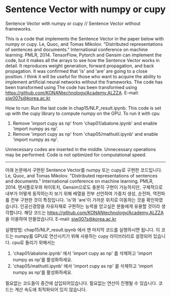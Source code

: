 # Sentence Vector with numpy or cupy
Sentence Vector with numpy or cupy // Sentence Vector without frameworks.

This is a code that implements the Sentence Vector in the paper below with numpy or cupy. Le, Quoc, and Tomas Mikolov. "Distributed representations of sentences and documents." International conference on machine learning. PMLR, 2014. TensorFlow, Pytorch and Gensim can implement the code, but it makes all the arrays to see how the Sentence Vector works in detail. It reproduces weight generation, forward propagation, and back propagation. It was confirmed that 'is' and 'are' are going to a close position. I think it will be useful for those who want to acquire the ability to implement artificial neural networks without the frameworks. The code has been transformed using The code has been transformed using https://github.com/KONANtechnology/Academy.ALZZA.
E-mail: sjw007s@korea.ac.kr

How to run: Run the last code in chap15/NLP_result.ipynb.
This code is set up with the cupy library to compute numpy on the GPU.
To run it with cpu
1. Remove 'import cupy as np' from 'chap01/abalone.ipynb' and enable 'import numpy as np'.
2. Remove 'import cupy as np' from 'chap05/mathutil.ipynb' and enable 'import numpy as np'.

Unnecessary codes are inserted in the middle.
Unnecessary operations may be performed.
Code is not optimized for computational speed.

-----------------------------------------------------------------------------------------------------------------------------------------------------

아래 논문에서 구현된 Sentence Vector를 numpy 또는 cupy로 구현한 코드입니다. Le, Quoc, and Tomas Mikolov. "Distributed representations of sentences and documents." International conference on machine learning. PMLR, 2014. 텐서플로우와 파이토치, Gensim으로도 충분히 구현이 가능하지만, 구체적으로 내부가 어떻게 동작하는지 보기 위해 배열을 전부 선언하여 가중치 생성, 순전파, 역전파를 전부 구현한 것이 특징입니다. 'is'와 'are'이 가까운 위치로 이동하는 것을 확인하였습니다. 인공신경망을 자유자재로 구현하는 능력을 얻고싶은 분들에게 유용할 것이라 생각합니다. 해당 코드는 https://github.com/KONANtechnology/Academy.ALZZA 을 이용하여 만들었습니다. E-mail: sjw007s@korea.ac.kr

실행방법: chap15/NLP_result.ipynb 에서 맨 마지막 코드를 실행하시면 됩니다.
이 코드는 numpy를 GPU로 연산시키기 위해 사용하는 cupy 라이브러리로 설정되어 있습니다.
cpu로 돌리기 위해서는 
1. 'chap01/abalone.ipynb' 에서 'import cupy as np' 를 삭제하고 'import numpy as np'를 활성화하세요.
2. 'chap05/mathutil.ipynb' 에서 'import cupy as np' 를 삭제하고 'import numpy as np'를 활성화하세요.

필요없는 코드들이 중간에 삽입되어있습니다.
필요없는 연산이 진행될 수 있습니다.
코드는 계산 속도에 최적화되어 있지 않습니다.

